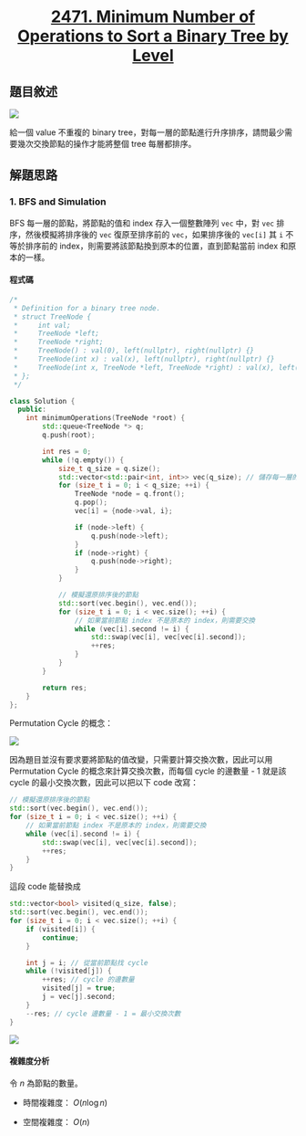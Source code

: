 # <center> [2471. Minimum Number of Operations to Sort a Binary Tree by Level](https://leetcode.com/problems/minimum-number-of-operations-to-sort-a-binary-tree-by-level/description/) </center>

## 題目敘述

[![](https://i.imgur.com/FDSjFG8.png)](https://i.imgur.com/FDSjFG8.png)

給一個 value 不重複的 binary tree，對每一層的節點進行升序排序，請問最少需要幾次交換節點的操作才能將整個 tree 每層都排序。

## 解題思路

### 1. BFS and Simulation

BFS 每一層的節點，將節點的值和 index 存入一個整數陣列 `vec` 中，對 `vec` 排序，然後模擬將排序後的 `vec` 復原至排序前的 `vec`，如果排序後的 `vec[i]` 其 `i` 不等於排序前的 index，則需要將該節點換到原本的位置，直到節點當前 index 和原本的一樣。

#### 程式碼

```cpp {.line-numbers}
/*
 * Definition for a binary tree node.
 * struct TreeNode {
 *     int val;
 *     TreeNode *left;
 *     TreeNode *right;
 *     TreeNode() : val(0), left(nullptr), right(nullptr) {}
 *     TreeNode(int x) : val(x), left(nullptr), right(nullptr) {}
 *     TreeNode(int x, TreeNode *left, TreeNode *right) : val(x), left(left), right(right) {}
 * };
 */

class Solution {
  public:
    int minimumOperations(TreeNode *root) {
        std::queue<TreeNode *> q;
        q.push(root);

        int res = 0;
        while (!q.empty()) {
            size_t q_size = q.size();
            std::vector<std::pair<int, int>> vec(q_size); // 儲存每一層的節點和 index
            for (size_t i = 0; i < q_size; ++i) {
                TreeNode *node = q.front();
                q.pop();
                vec[i] = {node->val, i};

                if (node->left) {
                    q.push(node->left);
                }
                if (node->right) {
                    q.push(node->right);
                }
            }

            // 模擬還原排序後的節點
            std::sort(vec.begin(), vec.end());
            for (size_t i = 0; i < vec.size(); ++i) {
                // 如果當前節點 index 不是原本的 index，則需要交換
                while (vec[i].second != i) {
                    std::swap(vec[i], vec[vec[i].second]);
                    ++res;
                }
            }
        }

        return res;
    }
};
```

Permutation Cycle 的概念：

[![](https://i.imgur.com/B479xqZ.png)](https://i.imgur.com/B479xqZ.png)

因為題目並沒有要求要將節點的值改變，只需要計算交換次數，因此可以用 Permutation Cycle 的概念來計算交換次數，而每個 cycle 的邊數量 - 1 就是該 cycle 的最小交換次數，因此可以把以下 code 改寫：

```cpp {.line-numbers}
// 模擬還原排序後的節點
std::sort(vec.begin(), vec.end());
for (size_t i = 0; i < vec.size(); ++i) {
    // 如果當前節點 index 不是原本的 index，則需要交換
    while (vec[i].second != i) {
        std::swap(vec[i], vec[vec[i].second]);
        ++res;
    }
}
```

這段 code 能替換成

```cpp {.line-numbers}
std::vector<bool> visited(q_size, false);
std::sort(vec.begin(), vec.end());
for (size_t i = 0; i < vec.size(); ++i) {
    if (visited[i]) {
        continue;
    }

    int j = i; // 從當前節點找 cycle
    while (!visited[j]) {
        ++res; // cycle 的邊數量
        visited[j] = true;
        j = vec[j].second;
    }
    --res; // cycle 邊數量 - 1 = 最小交換次數
}
```

[![](https://i.imgur.com/gmaLsRQ.png)](https://i.imgur.com/gmaLsRQ.png)

#### 複雜度分析

令 $n$ 為節點的數量。

- 時間複雜度： $O(n \log n)$

- 空間複雜度： $O(n)$
